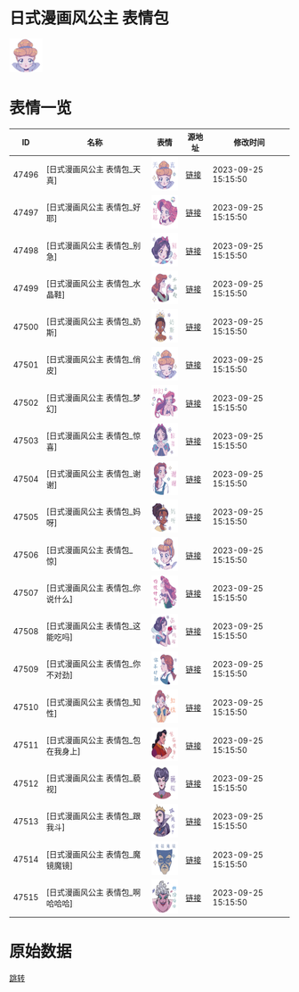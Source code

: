# 日式漫画风公主 表情包

<img src="./cover.png" height="60" alt="cover" />

# 表情一览

|ID|名称|表情|源地址|修改时间|
|----|----|----|----|----|
|47496|[日式漫画风公主 表情包_天真]|<img src="./pic/047496_%5B日式漫画风公主 表情包_天真%5D.png" height="60" alt="天真"/>|[链接](https://i0.hdslb.com/bfs/garb/85ec46c02080725bf1caf0397ccfd63297ce2562.png)|2023-09-25 15:15:50|
|47497|[日式漫画风公主 表情包_好耶]|<img src="./pic/047497_%5B日式漫画风公主 表情包_好耶%5D.png" height="60" alt="好耶"/>|[链接](https://i0.hdslb.com/bfs/garb/c6dc4276fa8c6a650766e5a6612b6b6bf3bfd361.png)|2023-09-25 15:15:50|
|47498|[日式漫画风公主 表情包_别急]|<img src="./pic/047498_%5B日式漫画风公主 表情包_别急%5D.png" height="60" alt="别急"/>|[链接](https://i0.hdslb.com/bfs/garb/6be9264433b06e6f457fe9fb0fd262f6df1f2f8c.png)|2023-09-25 15:15:50|
|47499|[日式漫画风公主 表情包_水晶鞋]|<img src="./pic/047499_%5B日式漫画风公主 表情包_水晶鞋%5D.png" height="60" alt="水晶鞋"/>|[链接](https://i0.hdslb.com/bfs/garb/134ebdbbce6b645587f6ab3a2da8078c84e66c88.png)|2023-09-25 15:15:50|
|47500|[日式漫画风公主 表情包_奶斯]|<img src="./pic/047500_%5B日式漫画风公主 表情包_奶斯%5D.png" height="60" alt="奶斯"/>|[链接](https://i0.hdslb.com/bfs/garb/0870d6f4243940d021275d79495cf462334eb6f3.png)|2023-09-25 15:15:50|
|47501|[日式漫画风公主 表情包_俏皮]|<img src="./pic/047501_%5B日式漫画风公主 表情包_俏皮%5D.png" height="60" alt="俏皮"/>|[链接](https://i0.hdslb.com/bfs/garb/9b22335b2f266dc2a37d3e11b662bf3472dfeba4.png)|2023-09-25 15:15:50|
|47502|[日式漫画风公主 表情包_梦幻]|<img src="./pic/047502_%5B日式漫画风公主 表情包_梦幻%5D.png" height="60" alt="梦幻"/>|[链接](https://i0.hdslb.com/bfs/garb/7dd4e0ca205b6e6995cc2abc6f76120b089737b2.png)|2023-09-25 15:15:50|
|47503|[日式漫画风公主 表情包_惊喜]|<img src="./pic/047503_%5B日式漫画风公主 表情包_惊喜%5D.png" height="60" alt="惊喜"/>|[链接](https://i0.hdslb.com/bfs/garb/30b32c124826b65ea53f6d4cc761088049a908d1.png)|2023-09-25 15:15:50|
|47504|[日式漫画风公主 表情包_谢谢]|<img src="./pic/047504_%5B日式漫画风公主 表情包_谢谢%5D.png" height="60" alt="谢谢"/>|[链接](https://i0.hdslb.com/bfs/garb/c718eda1154900e58918e6263b0a3718ce2458e3.png)|2023-09-25 15:15:50|
|47505|[日式漫画风公主 表情包_妈呀]|<img src="./pic/047505_%5B日式漫画风公主 表情包_妈呀%5D.png" height="60" alt="妈呀"/>|[链接](https://i0.hdslb.com/bfs/garb/25246fcff94f71cc5a4b984b0bc7746e50c199b9.png)|2023-09-25 15:15:50|
|47506|[日式漫画风公主 表情包_惊]|<img src="./pic/047506_%5B日式漫画风公主 表情包_惊%5D.png" height="60" alt="惊"/>|[链接](https://i0.hdslb.com/bfs/garb/6746e675a2b76cd1dcdaa942e87d8f1f642a17e4.png)|2023-09-25 15:15:50|
|47507|[日式漫画风公主 表情包_你说什么]|<img src="./pic/047507_%5B日式漫画风公主 表情包_你说什么%5D.png" height="60" alt="你说什么"/>|[链接](https://i0.hdslb.com/bfs/garb/3fdd9bfc289de3f59e423bcc220e511a5ed95f3d.png)|2023-09-25 15:15:50|
|47508|[日式漫画风公主 表情包_这能吃吗]|<img src="./pic/047508_%5B日式漫画风公主 表情包_这能吃吗%5D.png" height="60" alt="这能吃吗"/>|[链接](https://i0.hdslb.com/bfs/garb/993c488fa869875e3385c1fabd16f307d232fa1c.png)|2023-09-25 15:15:50|
|47509|[日式漫画风公主 表情包_你不对劲]|<img src="./pic/047509_%5B日式漫画风公主 表情包_你不对劲%5D.png" height="60" alt="你不对劲"/>|[链接](https://i0.hdslb.com/bfs/garb/8204ce3ffbc0c312dfdb8693312e5112d28469af.png)|2023-09-25 15:15:50|
|47510|[日式漫画风公主 表情包_知性]|<img src="./pic/047510_%5B日式漫画风公主 表情包_知性%5D.png" height="60" alt="知性"/>|[链接](https://i0.hdslb.com/bfs/garb/bae954dda87f76531ab9c100a08e4fd06732836c.png)|2023-09-25 15:15:50|
|47511|[日式漫画风公主 表情包_包在我身上]|<img src="./pic/047511_%5B日式漫画风公主 表情包_包在我身上%5D.png" height="60" alt="包在我身上"/>|[链接](https://i0.hdslb.com/bfs/garb/5d8f5da59f4fe86d6e0c22185905ea0291299dba.png)|2023-09-25 15:15:50|
|47512|[日式漫画风公主 表情包_藐视]|<img src="./pic/047512_%5B日式漫画风公主 表情包_藐视%5D.png" height="60" alt="藐视"/>|[链接](https://i0.hdslb.com/bfs/garb/dd25800e995559aac01b26efe7544bd28f502378.png)|2023-09-25 15:15:50|
|47513|[日式漫画风公主 表情包_跟我斗]|<img src="./pic/047513_%5B日式漫画风公主 表情包_跟我斗%5D.png" height="60" alt="跟我斗"/>|[链接](https://i0.hdslb.com/bfs/garb/55f8b0a15d9c6c5ea08f431676c1e20be47f9500.png)|2023-09-25 15:15:50|
|47514|[日式漫画风公主 表情包_魔镜魔镜]|<img src="./pic/047514_%5B日式漫画风公主 表情包_魔镜魔镜%5D.png" height="60" alt="魔镜魔镜"/>|[链接](https://i0.hdslb.com/bfs/garb/28b35a598842fd0577b15cfb15e5dd36136a140d.png)|2023-09-25 15:15:50|
|47515|[日式漫画风公主 表情包_啊哈哈哈]|<img src="./pic/047515_%5B日式漫画风公主 表情包_啊哈哈哈%5D.png" height="60" alt="啊哈哈哈"/>|[链接](https://i0.hdslb.com/bfs/garb/4bf535795d30f95c28514bf5350ce6ef228c2cfd.png)|2023-09-25 15:15:50|

# 原始数据

[跳转](./raw.json)

